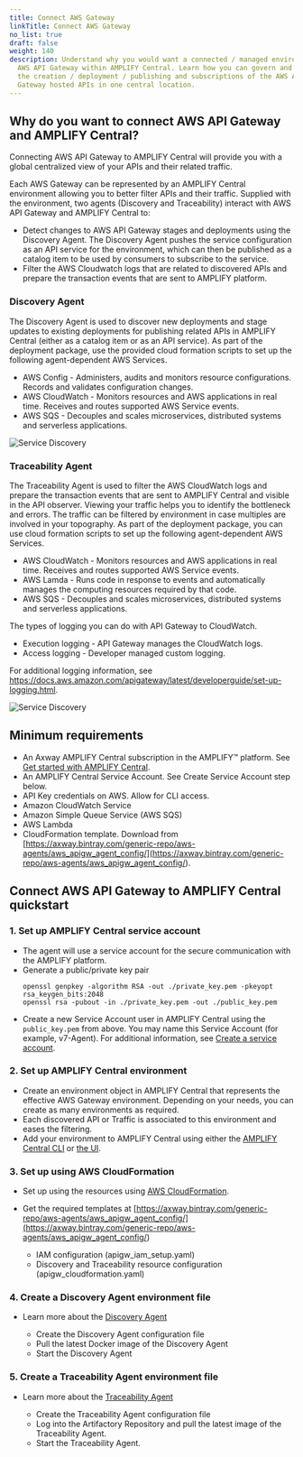 ```yaml
---
title: Connect AWS Gateway
linkTitle: Connect AWS Gateway
no_list: true
draft: false
weight: 140
description: Understand why you would want a connected / managed environment for
  AWS API Gateway within AMPLIFY Central. Learn how you can govern and monitor
  the creation / deployment / publishing and subscriptions of the AWS API
  Gateway hosted APIs in one central location.
---
```

## Why do you want to connect AWS API Gateway and AMPLIFY Central?

Connecting AWS API Gateway to AMPLIFY Central will provide you with a global centralized view of your APIs and their related traffic.

Each AWS Gateway can be represented by an AMPLIFY Central environment allowing you to better filter APIs and their traffic. Supplied with the environment, two agents (Discovery and Traceability) interact with AWS API Gateway and AMPLIFY Central to:

* Detect changes to AWS API Gateway stages and deployments using the Discovery Agent. The Discovery Agent pushes the service configuration as an API service for the environment, which can then be published as a catalog item to be used by consumers to subscribe to the service.
* Filter the AWS Cloudwatch logs that are related to discovered APIs and prepare the transaction events that are sent to AMPLIFY platform.

### Discovery Agent

The Discovery Agent is used to discover  new deployments and stage updates to existing deployments for publishing related APIs in AMPLIFY Central (either as  a catalog item or as an API service). As part of the deployment package, use the provided cloud formation scripts  to set up the following agent-dependent AWS Services.

* AWS Config - Administers, audits and monitors resource configurations. Records and validates configuration changes.
* AWS CloudWatch - Monitors resources and AWS applications in real time. Receives and routes supported AWS Service events.
* AWS SQS - Decouples and scales microservices, distributed systems and serverless applications.

![Service Discovery](/Images/central/connect-aws-gateway/aws-discovery-agent_v2.png)

### Traceability Agent

The Traceability Agent is used to filter the AWS CloudWatch logs and prepare the transaction events that are sent to AMPLIFY Central and visible in the API observer. Viewing your traffic helps you to identify the bottleneck and errors. The traffic can be filtered by environment in case multiples are involved in your topography. As part of the deployment package, you can use cloud formation scripts to set up the following agent-dependent AWS Services.

* AWS CloudWatch - Monitors resources and AWS applications in real time. Receives and routes supported AWS Service events.
* AWS Lamda - Runs code in response to events and automatically manages the computing resources required by that code.
* AWS SQS - Decouples and scales microservices, distributed systems and serverless applications.

The types of logging you can do with API Gateway to CloudWatch.

* Execution logging - API Gateway manages the CloudWatch logs.
* Access logging - Developer managed custom logging.

For additional logging information, see <https://docs.aws.amazon.com/apigateway/latest/developerguide/set-up-logging.html>.

![Service Discovery](/Images/central/connect-aws-gateway/aws-traceability-agent_v2.png)

## Minimum requirements

* An Axway AMPLIFY Central subscription in the AMPLIFY™ platform. See [Get started with AMPLIFY Central](/docs/central/quickstart/).
* An AMPLIFY Central Service Account. See Create Service Account step below.
* API Key credentials on AWS. Allow for CLI access.
* Amazon CloudWatch Service
* Amazon Simple Queue Service (AWS SQS)
* AWS Lambda
* CloudFormation template. Download from [https://axway.bintray.com/generic-repo/aws-agents/aws_apigw_agent_config/](<https://axway.bintray.com/generic-repo/aws-agents/aws_apigw_agent_config/>).

## Connect AWS API Gateway to AMPLIFY Central quickstart

### 1. Set up AMPLIFY Central service account

* The agent will use a service account for the secure communication with the AMPLIFY platform.
* Generate a public/private key pair
    ```
    openssl genpkey -algorithm RSA -out ./private_key.pem -pkeyopt rsa_keygen_bits:2048
    openssl rsa -pubout -in ./private_key.pem -out ./public_key.pem
    ```
* Create a new Service Account user in AMPLIFY Central using the `public_key.pem` from above. You may name this Service Account (for example, v7-Agent). For additional information, see [Create a service account](/docs/central/cli_central/cli_install/#create-a-service-account).

### 2. Set up AMPLIFY Central environment

* Create an environment object in AMPLIFY Central that represents the effective AWS Gateway environment. Depending on your needs, you can create as many environments as required.
* Each discovered API or Traffic is associated to this environment and eases the filtering.
* Add your environment to AMPLIFY Central using either the [AMPLIFY Central CLI](/docs/central/cli_central/cli_environments/) or [the UI](/docs/central/connect-api-manager/prepare-amplify-central/#create-environment-using-the-ui).

### 3. Set up using AWS CloudFormation

* Set up using the resources using [AWS CloudFormation](/docs/central/connect-aws-gateway/prepare-aws-api-gateway/#set-up-the-cloudformation).
* Get the required templates at [https://axway.bintray.com/generic-repo/aws-agents/aws_apigw_agent_config/](<https://axway.bintray.com/generic-repo/aws-agents/aws_apigw_agent_config/>)

    * IAM configuration (apigw_iam_setup.yaml)
    * Discovery and Traceability resource configuration (apigw_cloudformation.yaml)  

### 4. Create a Discovery Agent environment file

* Learn more about the [Discovery Agent](/docs/central/connect-aws-gateway/deploy-your-agents-1/#discovery-agent)

    * Create the Discovery Agent configuration file
    * Pull the latest Docker image of the Discovery Agent
    * Start the Discovery Agent  

### 5. Create a Traceability Agent environment file

* Learn more about the [Traceability Agent](/docs/central/connect-aws-gateway/deploy-your-agents-1/#traceability-agent)

    * Create the Traceability Agent configuration file
    * Log into the Artifactory Repository and pull the latest image of the Traceability Agent.
    * Start the Traceability Agent.
